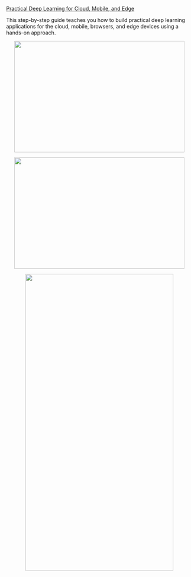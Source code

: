 [Practical Deep Learning for Cloud, Mobile, and Edge](https://www.oreilly.com/library/view/practical-deep-learning/9781492034858/)

This step-by-step guide teaches you how to build practical deep learning applications for the cloud, mobile, browsers, and edge devices using a hands-on approach.

<p align="center">
  <img width="460" height="300" src="https://github.com/AnchorageBot/TensorFlowProjects/assets/47305410/db0cee6b-fc43-4efb-b7ff-2391ef97d0b9">
</p>


<p align="center">
  <img width="460" height="300" src="https://github.com/AnchorageBot/TensorFlowProjects/assets/47305410/c90c4a7b-3133-46d6-8e15-886e9422bfc3">
</p>


<p align="center">
  <img width="400" height="800" src="https://github.com/AnchorageBot/TensorFlowProjects/assets/47305410/043b763f-e134-4264-aa03-85e7d10ab8cf">
</p>


